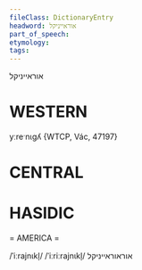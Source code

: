 ```yaml
---
fileClass: DictionaryEntry
headword: אוראייניקל
part_of_speech: 
etymology: 
tags: 
---
```

אוראייניקל

WESTERN
========

yːreˑnɩgʎ {WTCP, Vác, 47197}

CENTRAL
========

HASIDIC
=======
= AMERICA = 

/ˈiːrajnɩkl̩/
/ˈiːriːrajnɩkl̩/ אוראוראייניקל